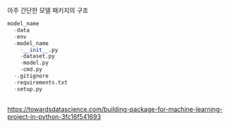 아주 간단한 모델 패키지의 구조
```python
model_name
  -data
  -env
  -model_name
    -__init__.py
    -dataset.py
    -model.py
    -cmd.py
  -.gitignore
  -requirements.txt
  -setup.py
  

```

https://towardsdatascience.com/building-package-for-machine-learning-project-in-python-3fc16f541693
